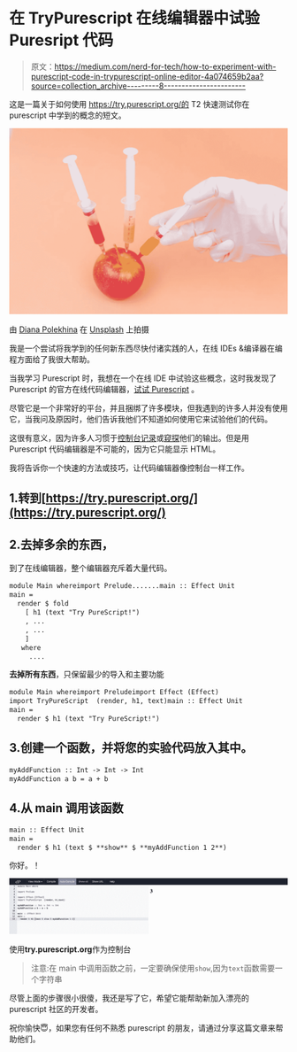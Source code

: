 # 在 TryPurescript 在线编辑器中试验 Puresript 代码

> 原文：<https://medium.com/nerd-for-tech/how-to-experiment-with-purescript-code-in-trypurescript-online-editor-4a074659b2aa?source=collection_archive---------8----------------------->

这是一篇关于如何使用 https://try.purescript.org/的 T2 快速测试你在 purescript 中学到的概念的短文。

![](img/98dad0489607d22a555f9e7c88da93c5.png)

由 [Diana Polekhina](https://unsplash.com/@diana_pole?utm_source=unsplash&utm_medium=referral&utm_content=creditCopyText) 在 [Unsplash](https://unsplash.com/s/photos/experiment?utm_source=unsplash&utm_medium=referral&utm_content=creditCopyText) 上拍摄

我是一个尝试将我学到的任何新东西尽快付诸实践的人，在线 IDEs &编译器在编程方面给了我很大帮助。

当我学习 Purescript 时，我想在一个在线 IDE 中试验这些概念，这时我发现了 Purescript 的官方在线代码编辑器，[试试 Purescript](https://try.purescript.org/) 。

尽管它是一个非常好的平台，并且捆绑了许多模块，但我遇到的许多人并没有使用它，当我问及原因时，他们告诉我他们不知道如何使用它来试验他们的代码。

这很有意义，因为许多人习惯于[控制台记录](https://pursuit.purescript.org/packages/purescript-console/6.0.0/docs/Effect.Class.Console#v:log)或[窥探](https://pursuit.purescript.org/packages/purescript-debug/6.0.2/docs/Debug#v:spy)他们的输出。但是用 Purescript 代码编辑器是不可能的，因为它只能显示 HTML。

我将告诉你一个快速的方法或技巧，让代码编辑器像控制台一样工作。

## 1.转到[https://try.purescript.org/](https://try.purescript.org/)

## 2.去掉多余的东西，

到了在线编辑器，整个编辑器充斥着大量代码。

```
module Main whereimport Prelude.......main :: Effect Unit
main =
  render $ fold
    [ h1 (text "Try PureScript!")
    , ...
    , ...
    ]
   where 
     .... 
```

**去掉所有东西**，只保留最少的导入和主要功能

```
module Main whereimport Preludeimport Effect (Effect)
import TryPureScript  (render, h1, text)main :: Effect Unit
main =
  render $ h1 (text "Try PureScript!") 
```

## 3.创建一个函数，并将您的实验代码放入其中。

```
myAddFunction :: Int -> Int -> Int 
myAddFunction a b = a + b
```

## 4.从 main 调用该函数

```
main :: Effect Unit
main =
  render $ h1 (text $ **show** $ **myAddFunction 1 2**)
```

你好。！

![](img/3f0176ba6d8b2963d9bed34691d61c06.png)

使用**try.purescript.org**作为控制台

> 注意:在 main 中调用函数之前，一定要确保使用`show`,因为`text`函数需要一个字符串

尽管上面的步骤很小很傻，我还是写了它，希望它能帮助新加入漂亮的 purescript 社区的开发者。

祝你愉快😇，如果您有任何不熟悉 purescript 的朋友，请通过分享这篇文章来帮助他们。